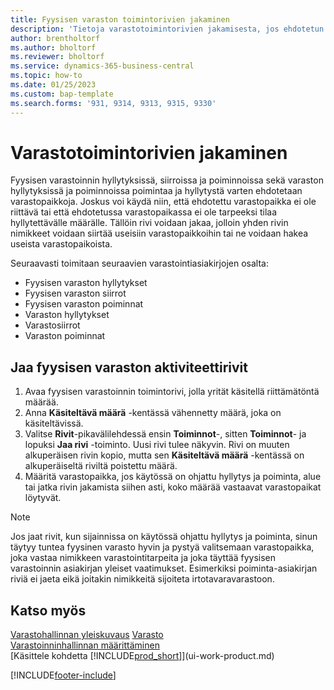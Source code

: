 ```yaml
---
title: Fyysisen varaston toimintorivien jakaminen
description: 'Tietoja varastotoimintorivien jakamisesta, jos ehdotetun varastopaikan käytettävissä oleva kapasiteetti ei riitä.'
author: brentholtorf
ms.author: bholtorf
ms.reviewer: bholtorf
ms.service: dynamics-365-business-central
ms.topic: how-to
ms.date: 01/25/2023
ms.custom: bap-template
ms.search.forms: '931, 9314, 9313, 9315, 9330'
---
```

# <a name="split-warehouse-activity-lines"></a>Varastotoimintorivien jakaminen

Fyysisen varastoinnin hyllytyksissä, siirroissa ja poiminnoissa sekä varaston hyllytyksissä ja poiminnoissa poimintaa ja hyllytystä varten ehdotetaan varastopaikkoja. Joskus voi käydä niin, että ehdotettu varastopaikka ei ole riittävä tai että ehdotetussa varastopaikassa ei ole tarpeeksi tilaa hyllytettävälle määrälle. Tällöin rivi voidaan jakaa, jolloin yhden rivin nimikkeet voidaan siirtää useisiin varastopaikkoihin tai ne voidaan hakea useista varastopaikoista.  

Seuraavasti toimitaan seuraavien varastointiasiakirjojen osalta:

* Fyysisen varaston hyllytykset
* Fyysisen varaston siirrot
* Fyysisen varaston poiminnat
* Varaston hyllytykset
* Varastosiirrot
* Varaston poiminnat  

## <a name="to-split-warehouse-activity-lines"></a>Jaa fyysisen varaston aktiviteettirivit

1. Avaa fyysisen varastoinnin toimintorivi, jolla yrität käsitellä riittämätöntä määrää.  
2. Anna **Käsiteltävä määrä** -kentässä vähennetty määrä, joka on käsiteltävissä.  
3. Valitse **Rivit**-pikavälilehdessä ensin **Toiminnot**-, sitten **Toiminnot**- ja lopuksi **Jaa rivi** -toiminto. Uusi rivi tulee näkyvin. Rivi on muuten alkuperäisen rivin kopio, mutta sen **Käsiteltävä määrä** -kentässä on alkuperäiseltä riviltä poistettu määrä.  
4. Määritä varastopaikka, jos käytössä on ohjattu hyllytys ja poiminta, alue tai jatka rivin jakamista siihen asti, koko määrää vastaavat varastopaikat löytyvät.  

> [!NOTE]  
> Jos jaat rivit, kun sijainnissa on käytössä ohjattu hyllytys ja poiminta, sinun täytyy tuntea fyysinen varasto hyvin ja pystyä valitsemaan varastopaikka, joka vastaa nimikkeen varastointitarpeita ja joka täyttää fyysisen varastoinnin asiakirjan yleiset vaatimukset. Esimerkiksi poiminta-asiakirjan riviä ei jaeta eikä joitakin nimikkeitä sijoiteta irtotavaravarastoon.  

## <a name="see-also"></a>Katso myös

[Varastohallinnan yleiskuvaus](design-details-warehouse-management.md)
[Varasto](inventory-manage-inventory.md)  
[Varastoinninhallinnan määrittäminen](warehouse-setup-warehouse.md)  
[Käsittele kohdetta [!INCLUDE[prod_short](includes/prod_short.md)]](ui-work-product.md)


[!INCLUDE[footer-include](includes/footer-banner.md)]
